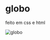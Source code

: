 # globo

feito em css e html

![globo](https://github.com/ThalesHenriq/Projetos_html_css_js/assets/125931825/55b81213-7f04-42ce-8806-1425dab5a791)

